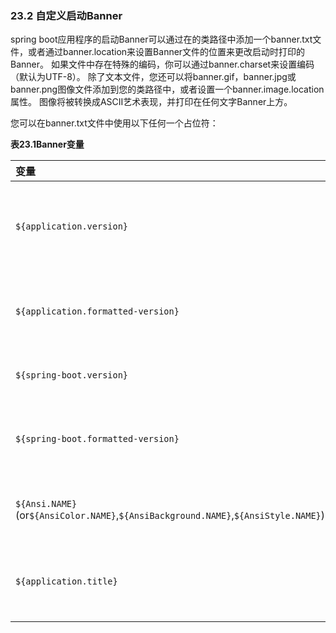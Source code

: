 ### 23.2 自定义启动Banner

spring boot应用程序的启动Banner可以通过在的类路径中添加一个banner.txt文件，或者通过banner.location来设置Banner文件的位置来更改启动时打印的Banner。 如果文件中存在特殊的编码，你可以通过banner.charset来设置编码（默认为UTF-8）。 除了文本文件，您还可以将banner.gif，banner.jpg或banner.png图像文件添加到您的类路径中，或者设置一个banner.image.location属性。 图像将被转换成ASCII艺术表现，并打印在任何文字Banner上方。

您可以在banner.txt文件中使用以下任何一个占位符：

**表23.1Banner变量**

| 变量 | 描述 |
| :--- | :--- |
| `${application.version}` | 在MANIFEST.MF中声明的应用程序版本号。 例如，Implementation-Version: 1.0被打印为1.0。 |
| `${application.formatted-version}` | 在MANIFEST.MF中声明的格式化显示的应用程序版本号（用括号括起来并以v替代）。 例如（v1.0）。 |
| `${spring-boot.version}` | 您正在使用的Spring Boot版本。 例如1.5.3.RELEASE。 |
| `${spring-boot.formatted-version}` | 您正在使用的spring boot版本的格式化显示（用括号括起来并以v替代）。 例如（v1.5.3.RELEASE）。 |
| `${Ansi.NAME}`\(or`${AnsiColor.NAME}`,`${AnsiBackground.NAME}`,`${AnsiStyle.NAME}`\) | 其中NAME是ANSI转义码的名称。 有关详细信息，请参阅AnsiPropertySource。 |
| `${application.title}` | 在MANIFEST.MF中声明的应用程序标题。 例如：Implementation-Title：MyAppis打印为MyApp。 |



